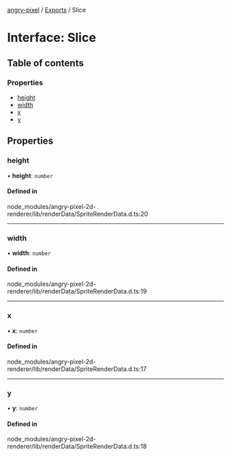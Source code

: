 [angry-pixel](../README.md) / [Exports](../modules.md) / Slice

# Interface: Slice

## Table of contents

### Properties

- [height](Slice.md#height)
- [width](Slice.md#width)
- [x](Slice.md#x)
- [y](Slice.md#y)

## Properties

### height

• **height**: `number`

#### Defined in

node_modules/angry-pixel-2d-renderer/lib/renderData/SpriteRenderData.d.ts:20

___

### width

• **width**: `number`

#### Defined in

node_modules/angry-pixel-2d-renderer/lib/renderData/SpriteRenderData.d.ts:19

___

### x

• **x**: `number`

#### Defined in

node_modules/angry-pixel-2d-renderer/lib/renderData/SpriteRenderData.d.ts:17

___

### y

• **y**: `number`

#### Defined in

node_modules/angry-pixel-2d-renderer/lib/renderData/SpriteRenderData.d.ts:18
